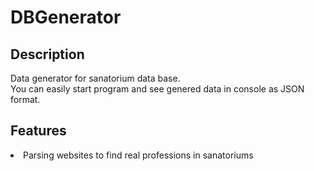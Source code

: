 # DBGenerator

## Description 

Data generator for sanatorium data base.<br>
You can easily start program and see genered data in console as JSON format.

## Features
<li>Parsing websites to find real professions in sanatoriums</li>
